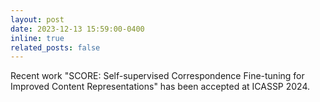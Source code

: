 ```yaml
---
layout: post
date: 2023-12-13 15:59:00-0400
inline: true
related_posts: false
---
```


Recent work "SCORE: Self-supervised Correspondence Fine-tuning for Improved Content Representations" has been accepted at ICASSP 2024.
